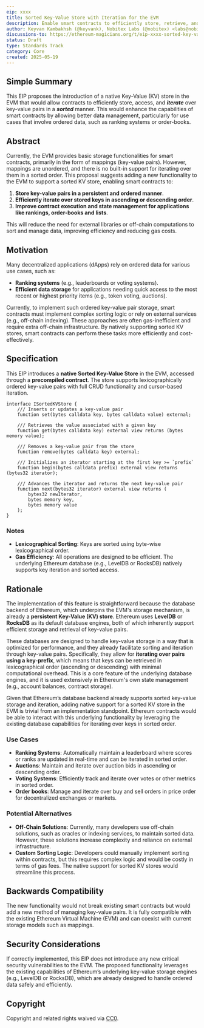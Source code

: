 ```yaml
---
eip: xxxx
title: Sorted Key-Value Store with Iteration for the EVM
description: Enable smart contracts to efficiently store, retrieve, and iterate over ordered key-value pairs by exposing the underlying key-value database functionality of Ethereum clients through a precompiled contract.
author: Keyvan Kambakhsh (@keyvank), Nobitex Labs (@nobitex) <labs@nobitex.ir>
discussions-to: https://ethereum-magicians.org/t/eip-xxxx-sorted-key-value-store-with-iteration-for-the-evm/24267
status: Draft
type: Standards Track
category: Core
created: 2025-05-19
---
```


## Simple Summary

This EIP proposes the introduction of a native Key-Value (KV) store in the EVM that would allow contracts to efficiently store, access, and ***iterate*** over key-value pairs in a ***sorted*** manner. This would enhance the capabilities of smart contracts by allowing better data management, particularly for use cases that involve ordered data, such as ranking systems or order-books.

## Abstract

Currently, the EVM provides basic storage functionalities for smart contracts, primarily in the form of mappings (key-value pairs). However, mappings are unordered, and there is no built-in support for iterating over them in a sorted order. This proposal suggests adding a new functionality to the EVM to support a sorted KV store, enabling smart contracts to:

1. **Store key-value pairs in a persistent and ordered manner**.
2. **Efficiently iterate over stored keys in ascending or descending order**.
3. **Improve contract execution and state management for applications like rankings, order-books and lists**.

This will reduce the need for external libraries or off-chain computations to sort and manage data, improving efficiency and reducing gas costs.

## Motivation

Many decentralized applications (dApps) rely on ordered data for various use cases, such as:

- **Ranking systems** (e.g., leaderboards or voting systems).
- **Efficient data storage** for applications needing quick access to the most recent or highest priority items (e.g., token voting, auctions).

Currently, to implement such ordered key-value pair storage, smart contracts must implement complex sorting logic or rely on external services (e.g., off-chain indexing). These approaches are often gas-inefficient and require extra off-chain infrastructure. By natively supporting sorted KV stores, smart contracts can perform these tasks more efficiently and cost-effectively.

## Specification

This EIP introduces a **native Sorted Key-Value Store** in the EVM, accessed through a **precompiled contract**. The store supports lexicographically ordered key-value pairs with full CRUD functionality and cursor-based iteration.

```solidity=
interface ISortedKVStore {
    /// Inserts or updates a key-value pair
    function set(bytes calldata key, bytes calldata value) external;

    /// Retrieves the value associated with a given key
    function get(bytes calldata key) external view returns (bytes memory value);

    /// Removes a key-value pair from the store
    function remove(bytes calldata key) external;
    
    /// Initializes an iterator starting at the first key >= `prefix`
    function begin(bytes calldata prefix) external view returns (bytes32 iterator);

    /// Advances the iterator and returns the next key-value pair
    function next(bytes32 iterator) external view returns (
        bytes32 newIterator,
        bytes memory key,
        bytes memory value
    );
}
```

### Notes

* **Lexicographical Sorting**: Keys are sorted using byte-wise lexicographical order.
* **Gas Efficiency**: All operations are designed to be efficient. The underlying Ethereum database (e.g., LevelDB or RocksDB) natively supports key iteration and sorted access.


## Rationale

The implementation of this feature is straightforward because the database backend of Ethereum, which underpins the EVM's storage mechanism, is already a **persistent Key-Value (KV) store**. Ethereum uses **LevelDB** or **RocksDB** as its default database engines, both of which inherently support efficient storage and retrieval of key-value pairs.

These databases are designed to handle key-value storage in a way that is optimized for performance, and they already facilitate sorting and iteration through key-value pairs. Specifically, they allow for **iterating over pairs using a key-prefix**, which means that keys can be retrieved in lexicographical order (ascending or descending) with minimal computational overhead. This is a core feature of the underlying database engines, and it is used extensively in Ethereum's own state management (e.g., account balances, contract storage).

Given that Ethereum’s database backend already supports sorted key-value storage and iteration, adding native support for a sorted KV store in the EVM is trivial from an implementation standpoint. Ethereum contracts would be able to interact with this underlying functionality by leveraging the existing database capabilities for iterating over keys in sorted order.

### Use Cases

- **Ranking Systems**: Automatically maintain a leaderboard where scores or ranks are updated in real-time and can be iterated in sorted order.
- **Auctions**: Maintain and iterate over auction bids in ascending or descending order.
- **Voting Systems**: Efficiently track and iterate over votes or other metrics in sorted order.
- **Order books**: Manage and iterate over buy and sell orders in price order for decentralized exchanges or markets.

### Potential Alternatives

- **Off-Chain Solutions**: Currently, many developers use off-chain solutions, such as oracles or indexing services, to maintain sorted data. However, these solutions increase complexity and reliance on external infrastructure.
- **Custom Sorting Logic**: Developers could manually implement sorting within contracts, but this requires complex logic and would be costly in terms of gas fees. The native support for sorted KV stores would streamline this process.

## Backwards Compatibility

The new functionality would not break existing smart contracts but would add a new method of managing key-value pairs. It is fully compatible with the existing Ethereum Virtual Machine (EVM) and can coexist with current storage models such as mappings.

## Security Considerations

If correctly implemented, this EIP does not introduce any new critical security vulnerabilities to the EVM. The proposed functionality leverages the existing capabilities of Ethereum’s underlying key-value storage engines (e.g., LevelDB or RocksDB), which are already designed to handle ordered data safely and efficiently.

## Copyright

Copyright and related rights waived via [CC0](../LICENSE.md).
